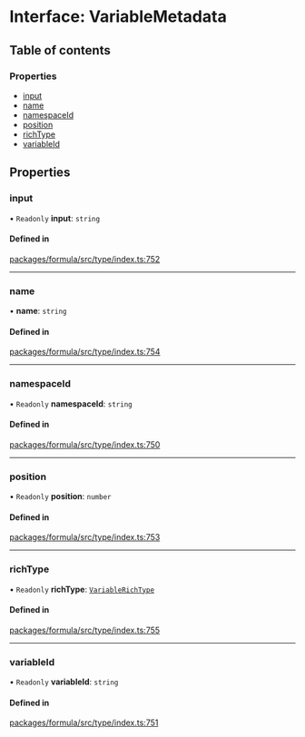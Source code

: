 # Interface: VariableMetadata

## Table of contents

### Properties

- [input](VariableMetadata.md#input)
- [name](VariableMetadata.md#name)
- [namespaceId](VariableMetadata.md#namespaceid)
- [position](VariableMetadata.md#position)
- [richType](VariableMetadata.md#richtype)
- [variableId](VariableMetadata.md#variableid)

## Properties

### <a id="input" name="input"></a> input

• `Readonly` **input**: `string`

#### Defined in

[packages/formula/src/type/index.ts:752](https://github.com/mashcard/mashcard/blob/main/packages/formula/src/type/index.ts#L752)

---

### <a id="name" name="name"></a> name

• **name**: `string`

#### Defined in

[packages/formula/src/type/index.ts:754](https://github.com/mashcard/mashcard/blob/main/packages/formula/src/type/index.ts#L754)

---

### <a id="namespaceid" name="namespaceid"></a> namespaceId

• `Readonly` **namespaceId**: `string`

#### Defined in

[packages/formula/src/type/index.ts:750](https://github.com/mashcard/mashcard/blob/main/packages/formula/src/type/index.ts#L750)

---

### <a id="position" name="position"></a> position

• `Readonly` **position**: `number`

#### Defined in

[packages/formula/src/type/index.ts:753](https://github.com/mashcard/mashcard/blob/main/packages/formula/src/type/index.ts#L753)

---

### <a id="richtype" name="richtype"></a> richType

• `Readonly` **richType**: [`VariableRichType`](../README.md#variablerichtype)

#### Defined in

[packages/formula/src/type/index.ts:755](https://github.com/mashcard/mashcard/blob/main/packages/formula/src/type/index.ts#L755)

---

### <a id="variableid" name="variableid"></a> variableId

• `Readonly` **variableId**: `string`

#### Defined in

[packages/formula/src/type/index.ts:751](https://github.com/mashcard/mashcard/blob/main/packages/formula/src/type/index.ts#L751)
